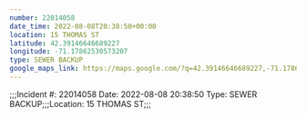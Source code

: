 ```yaml
---
number: 22014058
date_time: 2022-08-08T20:38:50+00:00
location: 15 THOMAS ST
latitude: 42.39146646689227
longitude: -71.17862530573207
type: SEWER BACKUP
google_maps_link: https://maps.google.com/?q=42.39146646689227,-71.17862530573207
---
```


;;;Incident #: 22014058  Date: 2022-08-08 20:38:50   Type: SEWER BACKUP;;;Location: 15 THOMAS ST;;;
